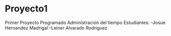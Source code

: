 # Proyecto1
Primer Proyecto Programado Administración del tiempo
Estudiantes:
-Josue Hernandez Madrigal
-Leiner Alvarado Rodriguez 
